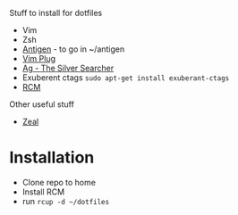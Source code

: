 Stuff to install for dotfiles

- Vim
- Zsh
- [Antigen](https://github.com/zsh-users/antigen) - to go in ~/antigen
- [Vim Plug](https://github.com/junegunn/vim-plug)
- [Ag - The Silver Searcher](https://github.com/ggreer/the_silver_searcher)
- Exuberent ctags `sudo apt-get install exuberant-ctags`
- [RCM](https://github.com/thoughtbot/rcm)

Other useful stuff

- [Zeal](https://zealdocs.org/)

#  Installation

- Clone repo to home
- Install RCM
- run `rcup -d ~/dotfiles`

